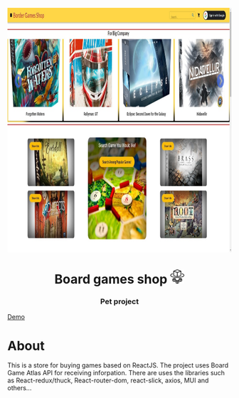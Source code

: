 <img src="/src/styles/images/HomePage.jpg" height="550" width="100%" align="center"/></h1>

<h1 align="center">Board games shop 
<img src="/src/styles/images/awsfargate.svg" height="32"/></h1>
<h3 align="center">Pet project</h3>
<a href="">Demo</a>
<h1>About</h1>
<p>This is a store for buying games based on ReactJS. The project uses Board Game Atlas API for receiving inforpation. There are uses the libraries such as React-redux/thuck, React-router-dom, react-slick, axios, MUI and others...  </p>
